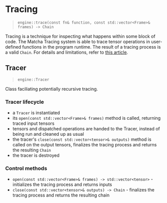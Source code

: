# Tracing

> `engine::trace(const fn& function, const std::vector<Frame>& frames) -> Chain`

Tracing is a technique for inspecting what happens within some block of code.
The Matcha Tracing system is able to trace tensor operations in user-defined
functions in the program runtime. 
The result of a tracing process is a valid `Chain`. For details 
and limitations, refer to [this article](tensor/tracing).

## Tracer

> `engine::Tracer`

Class faciliating potentially recursive tracing.

### Tracer lifecycle

- a `Tracer` is instantiated
- its `open(const std::vector<Frame>& frames)` method is called, returning
  traced input tensors
- tensors and dispatched operations are handed to the Tracer, instead of being run and cleaned up as usual
- the tracer's `close(const std::vector<tensor>& outputs)` method is called
  on the output tensors, finalizes the tracing process and returns the resulting `Chain`
- the tracer is destroyed

### Control methods

- `open(const std::vector<Frame>& frames) -> std::vector<tensor>` - initializes the tracing process and returns inputs
- `close(const std::vector<tensor>& outputs) -> Chain` - finalizes the tracing process and returns the resulting chain
